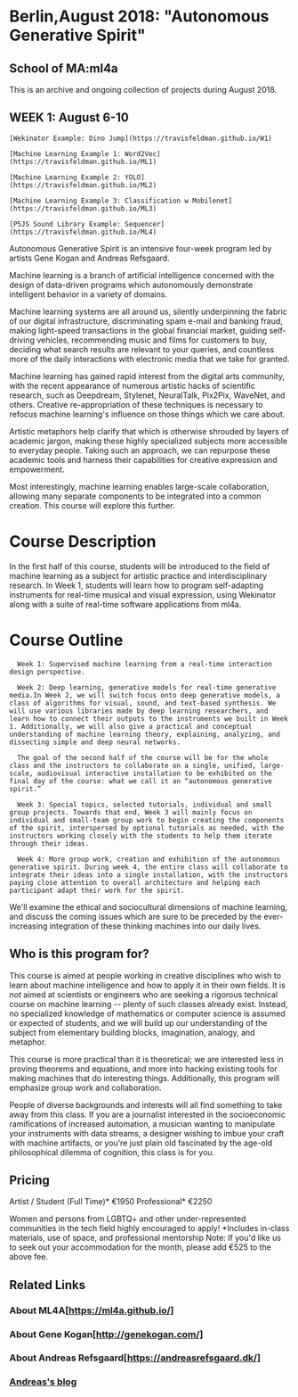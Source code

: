 # Berlin,August 2018: "Autonomous Generative Spirit"
## School of MA:ml4a

This is an archive and ongoing collection of projects during August 2018. 

## WEEK 1: August 6-10

    [Wekinator Example: Dino Jump](https://travisfeldman.github.io/W1)
    
    [Machine Learning Example 1: Word2Vec](https://travisfeldman.github.io/ML1)
    
    [Machine Learning Example 2: YOLO](https://travisfeldman.github.io/ML2)
    
    [Machine Learning Example 3: Classification w Mobilenet](https://travisfeldman.github.io/ML3)
    
    [P5JS Sound Library Example: Sequencer](https://travisfeldman.github.io/ML4)


Autonomous Generative Spirit is an intensive four-week program led by artists Gene Kogan and Andreas Refsgaard.

Machine learning is a branch of artificial intelligence concerned with the design of data-driven programs which autonomously demonstrate intelligent behavior in a variety of domains.

Machine learning systems are all around us, silently underpinning the fabric of our digital infrastructure, discriminating spam e-mail and banking fraud, making light-speed transactions in the global financial market, guiding self-driving vehicles, recommending music and films for customers to buy, deciding what search results are relevant to your queries, and countless more of the daily interactions with electronic media that we take for granted.

Machine learning has gained rapid interest from the digital arts community, with the recent appearance of numerous artistic hacks of scientific research, such as Deepdream, Stylenet, NeuralTalk, Pix2Pix, WaveNet, and others. Creative re-appropriation of these techniques is necessary to refocus machine learning's influence on those things which we care about.

Artistic metaphors help clarify that which is otherwise shrouded by layers of academic jargon, making these highly specialized subjects more accessible to everyday people. Taking such an approach, we can repurpose these academic tools and harness their capabilities for creative expression and empowerment.

Most interestingly, machine learning enables large-scale collaboration, allowing many separate components to be integrated into a common creation. This course will explore this further.

# Course Description

In the first half of this course, students will be introduced to the field of machine learning as a subject for artistic practice and interdisciplinary research. In Week 1, students will learn how to program self-adapting instruments for real-time musical and visual expression, using Wekinator along with a suite of real-time software applications from ml4a.

# Course Outline

      Week 1: Supervised machine learning from a real-time interaction design perspective.

      Week 2: Deep learning, generative models for real-time generative media.In Week 2, we will switch focus onto deep generative models, a class of algorithms for visual, sound, and text-based synthesis. We will use various libraries made by deep learning researchers, and learn how to connect their outputs to the instruments we built in Week 1. Additionally, we will also give a practical and conceptual understanding of machine learning theory, explaining, analyzing, and dissecting simple and deep neural networks.

      The goal of the second half of the course will be for the whole class and the instructors to collaborate on a single, unified, large-scale, audiovisual interactive installation to be exhibited on the final day of the course: what we call it an “autonomous generative spirit.”

      Week 3: Special topics, selected tutorials, individual and small group projects. Towards that end, Week 3 will mainly focus on individual and small-team group work to begin creating the components of the spirit, interspersed by optional tutorials as needed, with the instructors working closely with the students to help them iterate through their ideas.

      Week 4: More group work, creation and exhibition of the autonomous generative spirit. During week 4, the entire class will collaborate to integrate their ideas into a single installation, with the instructors paying close attention to overall architecture and helping each participant adapt their work for the spirit.

We'll examine the ethical and sociocultural dimensions of machine learning, and discuss the coming issues which are sure to be preceded by the ever-increasing integration of these thinking machines into our daily lives.

## Who is this program for?
This course is aimed at people working in creative disciplines who wish to learn about machine intelligence and how to apply it in their own fields. It is *not* aimed at scientists or engineers who are seeking a rigorous technical course on machine learning -- plenty of such classes already exist. Instead, no specialized knowledge of mathematics or computer science is assumed or expected of students, and we will build up our understanding of the subject from elementary building blocks, imagination, analogy, and metaphor.

This course is more practical than it is theoretical; we are interested less in proving theorems and equations, and more into hacking existing tools for making machines that do interesting things. Additionally, this program will emphasize group work and collaboration.

People of diverse backgrounds and interests will all find something to take away from this class. If you are a journalist interested in the socioeconomic ramifications of increased automation, a musician wanting to manipulate your instruments with data streams, a designer wishing to imbue your craft with machine artifacts, or you’re just plain old fascinated by the age-old philosophical dilemma of cognition, this class is for you.

## Pricing
Artist / Student (Full Time)*
€1950
Professional*
€2250

Women and persons from LGBTQ+ and other under-represented communities in the tech field highly encouraged to apply!
*Includes in-class materials, use of space, and professional mentorship
Note: If you'd like us to seek out your accommodation for the month, please add €525 to the above fee.

## Related Links
### About ML4A[https://ml4a.github.io/]
### About Gene Kogan[http://genekogan.com/]
### About Andreas Refsgaard[https://andreasrefsgaard.dk/]
### [Andreas's blog](https://andreasref.github.io/som/)
